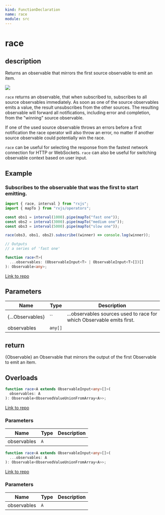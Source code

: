 ```yaml
---
kind: FunctionDeclaration
name: race
module: src
---
```


# race

## description

Returns an observable that mirrors the first source observable to emit an item.

![](race.png)

`race` returns an observable, that when subscribed to, subscribes to all source observables immediately.
As soon as one of the source observables emits a value, the result unsubscribes from the other sources.
The resulting observable will forward all notifications, including error and completion, from the "winning"
source observable.

If one of the used source observable throws an errors before a first notification
the race operator will also throw an error, no matter if another source observable
could potentially win the race.

`race` can be useful for selecting the response from the fastest network connection for
HTTP or WebSockets. `race` can also be useful for switching observable context based on user
input.

## Example

### Subscribes to the observable that was the first to start emitting.

```ts
import { race, interval } from "rxjs";
import { mapTo } from "rxjs/operators";

const obs1 = interval(1000).pipe(mapTo("fast one"));
const obs2 = interval(3000).pipe(mapTo("medium one"));
const obs3 = interval(5000).pipe(mapTo("slow one"));

race(obs3, obs1, obs2).subscribe((winner) => console.log(winner));

// Outputs
// a series of 'fast one'
```

```ts
function race<T>(
  ...observables: (ObservableInput<T> | ObservableInput<T>[])[]
): Observable<any>;
```

[Link to repo](https://github.com/ReactiveX/rxjs/blob/master/src/internal/observable/race.ts#L56-L68)

## Parameters

| Name             | Type    | Description                                                           |
| ---------------- | ------- | --------------------------------------------------------------------- |
| {...Observables} | ``      | ...observables sources used to race for which Observable emits first. |
| observables      | `any[]` |                                                                       |

## return

{Observable} an Observable that mirrors the output of the first Observable to emit an item.

## Overloads

```ts
function race<A extends ObservableInput<any>[]>(
  observables: A
): Observable<ObservedValueUnionFromArray<A>>;
```

[Link to repo](https://github.com/ReactiveX/rxjs/blob/master/src/internal/observable/race.ts#L12-L12)

### Parameters

| Name        | Type | Description |
| ----------- | ---- | ----------- |
| observables | `A`  |             |

```ts
function race<A extends ObservableInput<any>[]>(
  ...observables: A
): Observable<ObservedValueUnionFromArray<A>>;
```

[Link to repo](https://github.com/ReactiveX/rxjs/blob/master/src/internal/observable/race.ts#L13-L13)

### Parameters

| Name        | Type | Description |
| ----------- | ---- | ----------- |
| observables | `A`  |             |
